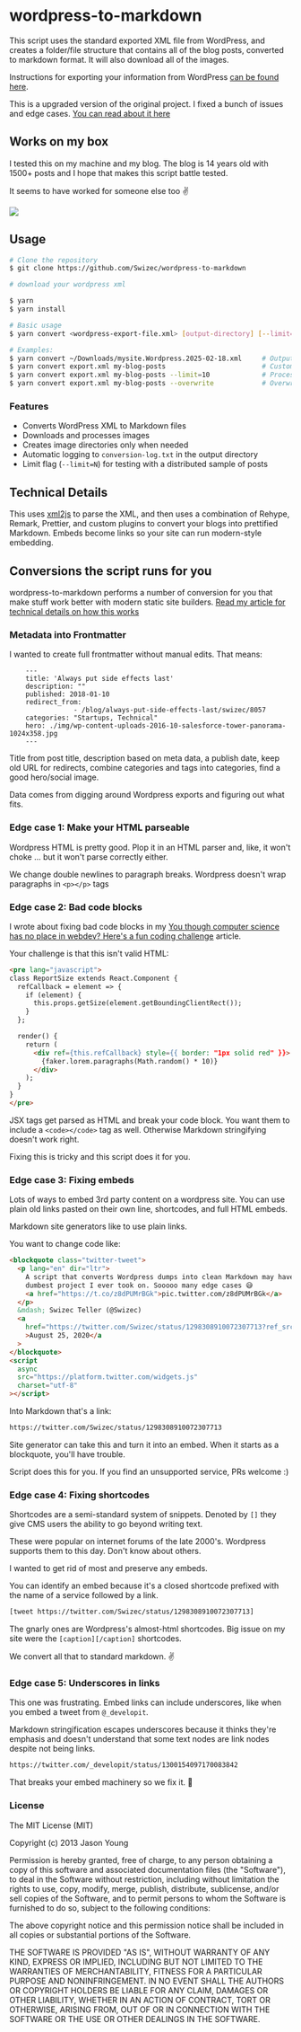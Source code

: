 # wordpress-to-markdown

This script uses the standard exported XML file from WordPress, and creates a folder/file structure that contains all of the blog posts, converted to markdown format. It will also download all of the images.

Instructions for exporting your information from WordPress [can be found here](http://en.support.wordpress.com/export/).

This is a upgraded version of the original project. I fixed a bunch of issues and edge cases. [You can read about it here](https://swizec.com/blog/how-to-export-a-large-wordpress-site-to-markdown/)


## Works on my box

I tested this on my machine and my blog. The blog is 14 years old with 1500+ posts and I hope that makes this script battle tested.

It seems to have worked for someone else too ✌️

[![](https://i.imgur.com/tajlNWE.png)](https://twitter.com/akhromieiev/status/1301526142898364417)

## Usage

```bash
# Clone the repository
$ git clone https://github.com/Swizec/wordpress-to-markdown

# download your wordpress xml

$ yarn
$ yarn install

# Basic usage
$ yarn convert <wordpress-export-file.xml> [output-directory] [--limit=N] [--overwrite]

# Examples:
$ yarn convert ~/Downloads/mysite.Wordpress.2025-02-18.xml     # Output to 'out' directory
$ yarn convert export.xml my-blog-posts                        # Custom output directory
$ yarn convert export.xml my-blog-posts --limit=10             # Process only 10 posts (for testing)
$ yarn convert export.xml my-blog-posts --overwrite            # Overwrite output directory if it exists
```


### Features

- Converts WordPress XML to Markdown files
- Downloads and processes images
- Creates image directories only when needed
- Automatic logging to `conversion-log.txt` in the output directory
- Limit flag (`--limit=N`) for testing with a distributed sample of posts

## Technical Details

This uses [xml2js](https://github.com/Leonidas-from-XIV/node-xml2js) to parse the XML, and then uses a combination of Rehype, Remark, Prettier, and custom plugins to convert your blogs into prettified Markdown. Embeds become links so your site can run modern-style embedding.

## Conversions the script runs for you

wordpress-to-markdown performs a number of conversion for you that make stuff work better with modern static site builders. [Read my article for technical details on how this works](https://swizec.com/blog/how-to-export-a-large-wordpress-site-to-markdown/)

### Metadata into Frontmatter

I wanted to create full frontmatter without manual edits. That means:

```
    ---
    title: 'Always put side effects last'
    description: ""
    published: 2018-01-10
    redirect_from:
                - /blog/always-put-side-effects-last/swizec/8057
    categories: "Startups, Technical"
    hero: ./img/wp-content-uploads-2016-10-salesforce-tower-panorama-1024x358.jpg
    ---
```

Title from post title, description based on meta data, a publish date, keep old URL for redirects, combine categories and tags into categories, find a good hero/social image.

Data comes from digging around Wordpress exports and figuring out what fits.

### Edge case 1: Make your HTML parseable

Wordpress HTML is pretty good. Plop it in an HTML parser and, like, it won't choke ... but it won't parse correctly either.

We change double newlines to paragraph breaks. Wordpress doesn't wrap paragraphs in `<p></p>` tags

### Edge case 2: Bad code blocks

I wrote about fixing bad code blocks in my [You though computer science has no place in webdev? Here's a fun coding challenge](https://swizec.com/blog/you-though-computer-science-has-no-place-in-webdev-heres-a-fun-coding-challenge/) article.

Your challenge is that this isn't valid HTML:

```html
<pre lang="javascript">
class ReportSize extends React.Component {
  refCallback = element => {
    if (element) {
      this.props.getSize(element.getBoundingClientRect());
    }
  };

  render() {
    return (
      <div ref={this.refCallback} style={{ border: "1px solid red" }}>
        {faker.lorem.paragraphs(Math.random() * 10)}
      </div>
    );
  }
}
</pre>
```

JSX tags get parsed as HTML and break your code block. You want them to include a `<code></code>` tag as well. Otherwise Markdown stringifying doesn't work right.

Fixing this is tricky and this script does it for you.

### Edge case 3: Fixing embeds

Lots of ways to embed 3rd party content on a wordpress site. You can use plain old links pasted on their own line, shortcodes, and full HTML embeds.

Markdown site generators like to use plain links.

You want to change code like:

```html
<blockquote class="twitter-tweet">
  <p lang="en" dir="ltr">
    A script that converts Wordpress dumps into clean Markdown may have been the
    dumbest project I ever took on. Sooooo many edge cases 😅
    <a href="https://t.co/z8dPUMrBGk">pic.twitter.com/z8dPUMrBGk</a>
  </p>
  &mdash; Swizec Teller (@Swizec)
  <a
    href="https://twitter.com/Swizec/status/1298308910072307713?ref_src=twsrc%5Etfw"
    >August 25, 2020</a
  >
</blockquote>
<script
  async
  src="https://platform.twitter.com/widgets.js"
  charset="utf-8"
></script>
```

Into Markdown that's a link:

```markdown
https://twitter.com/Swizec/status/1298308910072307713
```

Site generator can take this and turn it into an embed. When it starts as a blockquote, you'll have trouble.

Script does this for you. If you find an unsupported service, PRs welcome :)

### Edge case 4: Fixing shortcodes

Shortcodes are a semi-standard system of snippets. Denoted by `[]` they give CMS users the ability to go beyond writing text.

These were popular on internet forums of the late 2000's. Wordpress supports them to this day. Don't know about others.

I wanted to get rid of most and preserve any embeds.

You can identify an embed because it's a closed shortcode prefixed with the name of a service followed by a link.

```html
[tweet https://twitter.com/Swizec/status/1298308910072307713]
```

The gnarly ones are Wordpress's almost-html shortcodes. Big issue on my site were the `[caption][/caption]` shortcodes.

We convert all that to standard markdown. ✌️

### Edge case 5: Underscores in links

This one was frustrating. Embed links can include underscores, like when you embed a tweet from `@_developit`.

Markdown stringification escapes underscores because it thinks they're emphasis and doesn't understand that some text nodes are link nodes despite not being links.

```markdown
https://twitter.com/_developit/status/1300154097170083842
```

That breaks your embed machinery so we fix it. 🤪

### License

The MIT License (MIT)

Copyright (c) 2013 Jason Young

Permission is hereby granted, free of charge, to any person obtaining a copy
of this software and associated documentation files (the "Software"), to deal
in the Software without restriction, including without limitation the rights
to use, copy, modify, merge, publish, distribute, sublicense, and/or sell
copies of the Software, and to permit persons to whom the Software is
furnished to do so, subject to the following conditions:

The above copyright notice and this permission notice shall be included in all
copies or substantial portions of the Software.

THE SOFTWARE IS PROVIDED "AS IS", WITHOUT WARRANTY OF ANY KIND, EXPRESS OR
IMPLIED, INCLUDING BUT NOT LIMITED TO THE WARRANTIES OF MERCHANTABILITY,
FITNESS FOR A PARTICULAR PURPOSE AND NONINFRINGEMENT. IN NO EVENT SHALL THE
AUTHORS OR COPYRIGHT HOLDERS BE LIABLE FOR ANY CLAIM, DAMAGES OR OTHER
LIABILITY, WHETHER IN AN ACTION OF CONTRACT, TORT OR OTHERWISE, ARISING FROM,
OUT OF OR IN CONNECTION WITH THE SOFTWARE OR THE USE OR OTHER DEALINGS IN THE
SOFTWARE.
